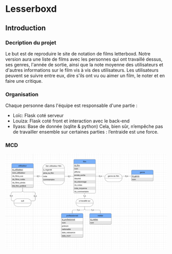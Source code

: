 # Lesserboxd
## Introduction
### Decription du projet
Le but est de reproduire le site de notation de films letterboxd.
Notre version aura une liste de films avec les personnes qui ont travaillé dessus, ses genres, l'année de sortie, ainsi que la note moyenne des utilisateurs et d'autres informations sur le film vis à vis des utilisateurs.
Les utilisateurs peuvent se suivre entre eux, dire s'ils ont vu ou aimer un film, le noter et en faire une critique.
### Organisation
Chaque personne dans l'équipe est responsable d'une partie :
- Loïc:  Flask coté serveur
- Louiza: Flask coté front et interaction avec le back-end 
- Ilyass:  Base de donnée (sqlite & python)
Cela, bien sûr, n’empêche pas de travailler ensemble sur certaines parties : l’entraide est une force.

### MCD
![MCD non affichable](MCD.png)
